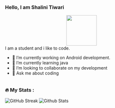 ### Hello, I am Shalini Tiwari
<div id="header" align="center">
  <img src="https://media.giphy.com/media/M9gbBd9nbDrOTu1Mqx/giphy.gif" width="100"/>
</div>
I am a student and i like to code.

- 🔭 I’m currently working on Android development.
- 🌱 I’m currently learning java
- 👯 I’m looking to collaborate on my development
- 💬 Ask me about coding


<img src="https://komarev.com/ghpvc/?username=shalinitiwarindia&style=flat-square&color=blue" alt=""/>


### :fire: My Stats :
![GitHub Streak](http://github-readme-streak-stats.herokuapp.com?user=shalinitiwarindia&theme=dark&background=000000)
![Github Stats](https://github-readme-stats.vercel.app/api?username=shalinitiwarindia&theme=radical)
